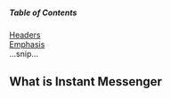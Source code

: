 ##### Table of Contents  
[Headers](#what-is-instant-messenger)  
[Emphasis](#emphasis)  
...snip...    
<a name="What is Instant Messenger"/>
## What is Instant Messenger
